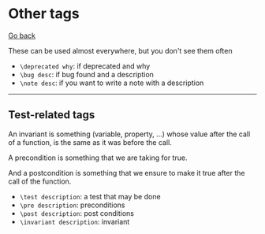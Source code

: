 # Other tags

[Go back](../c.md)

These can be used almost everywhere, but you don't see them often

* `\deprecated why`: if deprecated and why
* `\bug desc`: if bug found and a description
* `\note desc`: if you want to write a note with a description

<hr class="sr">

## Test-related tags

An invariant is something (variable, property, ...) whose value after the call of a function, is the same as it was before the call.

A precondition is something that we are taking for true.

And a postcondition is something that we ensure to make it true after the call of the function.

* `\test description`: a test that may be done
* `\pre description`: preconditions
* `\post description`: post conditions
* `\invariant description`: invariant